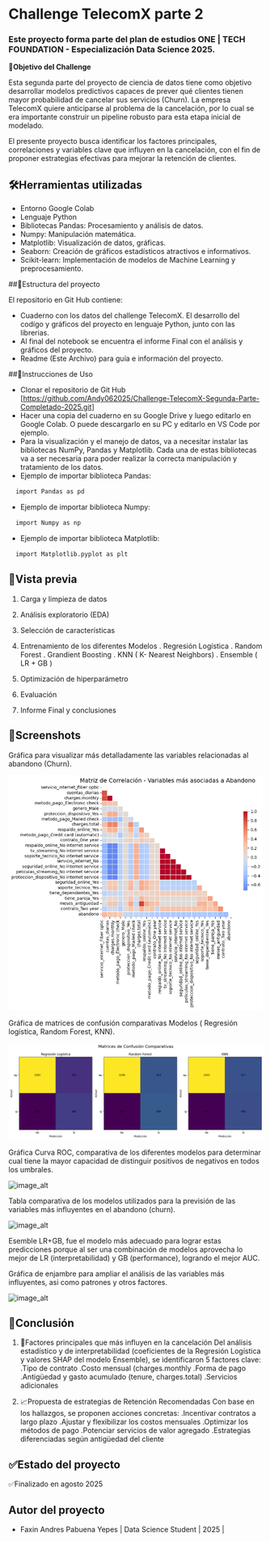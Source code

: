 # Challenge TelecomX parte 2

### Este proyecto forma parte del plan de estudios ONE | TECH FOUNDATION - Especialización Data Science 2025.

**🧠Objetivo del Challenge**

Esta segunda parte del proyecto de ciencia de datos tiene como objetivo desarrollar modelos predictivos capaces de prever qué clientes tienen mayor probabilidad de cancelar sus servicios (Churn).
La empresa TelecomX quiere anticiparse al problema de la cancelación, por lo cual se era importante construir un pipeline robusto para esta etapa inicial de modelado.

El presente proyecto busca identificar los factores principales, correlaciones y variables clave que influyen en la cancelación, con el fin de proponer estrategias efectivas para mejorar la retención de clientes.

## 🛠️Herramientas utilizadas

 - Entorno Google Colab
 - Lenguaje Python
 - Bibliotecas Pandas: Procesamiento y análisis de datos.
 - Numpy: Manipulación matemática. 
 - Matplotlib: Visualización de datos, gráficas.
 - Seaborn: Creación de gráficos estadísticos atractivos e informativos.
 - Scikit-learn: Implementación de modelos de Machine Learning y preprocesamiento.

 ##📁Estructura del proyecto

El repositorio en Git Hub contiene:
- Cuaderno con los datos del challenge TelecomX. El desarrollo del codígo y gráficos del proyecto en lenguaje Python, junto con las librerias.
- Al final del notebook se encuentra el informe Final con el análisis y gráficos del proyecto.
- Readme (Este Archivo) para guía e información del proyecto.

##🔎Instrucciones de Uso
- Clonar el repositorio de Git Hub [https://github.com/Andy062025/Challenge-TelecomX-Segunda-Parte-Completado-2025.git]
- Hacer una copia del cuaderno en su Google Drive y luego editarlo en Google Colab. O puede descargarlo en su PC y editarlo en VS Code por ejemplo.
- Para la visualización y el manejo de datos, va a necesitar instalar las bibliotecas NumPy, Pandas y Matplotlib. Cada una de estas bibliotecas va a ser necesaria para poder realizar la correcta manipulación y tratamiento de los datos.
- Ejemplo de importar biblioteca Pandas:
```bash
  import Pandas as pd

```
- Ejemplo de importar biblioteca Numpy:
```bash
  import Numpy as np

```
- Ejemplo de importar biblioteca Matplotlib:
```bash
  import Matplotlib.pyplot as plt

```

## 🎨Vista previa

1. Carga y limpieza de datos
2. Análisis exploratorio (EDA)
3. Selección de características
4. Entrenamiento de los diferentes Modelos
   . Regresión Logística
   . Random Forest
   . Grandient Boosting
   . KNN ( K- Nearest Neighbors)
   . Ensemble ( LR + GB )

5. Optimización de hiperparámetro
6. Evaluación 
7. Informe  Final y conclusiones

## 📲Screenshots 

Gráfica para visualizar más detalladamente las variables relacionadas al abandono (Churn). 

![image_alt](https://github.com/Andy062025/Challenge-TelecomX-Segunda-Parte-Completado-2025/blob/2de251e8001bb9d68dfb52dbb7af528eaeadcfae/Gr%C3%A1fica%204%20Matriz%20de%20correlaci%C3%B3n%20Variables%20abandono.png)

Gráfica de matrices de confusión comparativas Modelos ( Regresión logística, Random Forest, KNN).

![image_alt](https://github.com/Andy062025/Challenge-TelecomX-Segunda-Parte-Completado-2025/blob/2de251e8001bb9d68dfb52dbb7af528eaeadcfae/Gr%C3%A1fica%203%20matrices%20de%20confusi%C3%B3n%20.png)

Gráfica Curva ROC, comparativa de los diferentes modelos para determinar cual tiene la mayor capacidad de distinguir positivos de negativos en todos los umbrales.

![image_alt](https://github.com/Andy062025/Challenge-TelecomX-Segunda-Parte-Completado-2025/blob/2de251e8001bb9d68dfb52dbb7af528eaeadcfae/Gr%C3%A1fica%202%20Curvas%20ROC.png)

Tabla comparativa de los modelos utilizados para la previsión de las variables más influyentes en el abandono (churn). 

![image_alt](https://github.com/Andy062025/Challenge-TelecomX-Segunda-Parte-Completado-2025/blob/2de251e8001bb9d68dfb52dbb7af528eaeadcfae/Gr%C3%A1fica%207%20Tabla%20de%20resultado%20Modelos%20.png)

Esemble LR+GB, fue el modelo más adecuado para lograr estas predicciones porque al ser una combinación de modelos aprovecha lo mejor de LR (interpretabilidad) y GB (performance), logrando el mejor AUC.

Gráfica de enjambre para ampliar el análisis de las variables más influyentes, asi como patrones y otros factores. 

![image_alt](https://github.com/Andy062025/Challenge-TelecomX-Segunda-Parte-Completado-2025/blob/2de251e8001bb9d68dfb52dbb7af528eaeadcfae/Gr%C3%A1fica%201%20enjambre%20Shap.png)


## 📄Conclusión

1. 📶Factores principales que más influyen en la cancelación
   Del análisis estadístico y de interpretabilidad (coeficientes de la Regresión Logística y valores SHAP del modelo Ensemble), se identificaron 5 factores clave:
   .Tipo de contrato
   .Costo mensual (charges.monthly
   .Forma de pago
   .Antigüedad y gasto acumulado (tenure, charges.total)
   .Servicios adicionales
   
2. 📈Propuesta de estrategias de Retención Recomendadas
   Con base en los hallazgos, se proponen acciones concretas:
   .Incentivar contratos a largo plazo
   .Ajustar y flexibilizar los costos mensuales
   .Optimizar los métodos de pago
   .Potenciar servicios de valor agregado
   .Estrategias diferenciadas según antigüedad del cliente

## ✅Estado del proyecto

✅Finalizado en agosto 2025 

## Autor del proyecto

- Faxin Andres Pabuena Yepes | Data Science Student | 2025 | 
   
